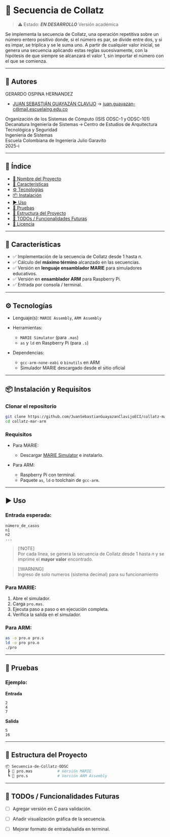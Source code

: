 # 📌 Secuencia de Collatz

> ⚠️ Estado: ***EN DESARROLLO*** Versión académica

Se implementa la secuencia de Collatz, una operación repetitiva sobre un número entero positivo donde, si el número es par, se divide entre dos, y si es impar, se triplica y se le suma uno. A partir de cualquier valor inicial, se genera una secuencia aplicando estas reglas sucesivamente, con la hipótesis de que siempre se alcanzará el valor 1, sin importar el número con el que se comienza.

---

## 👥 Autores
GERARDO OSPINA HERNANDEZ

- [JUAN SEBASTIÁN GUAYAZÁN CLAVIJO](https://github.com/JSGC-ECI) → [juan.guayazan-c@mail.escuelaing.edu.co](mailto:juan.guayazan-c@mail.escuelaing.edu.co)

Organización de los Sistemas de Cómputo (ISIS ODSC-1 y ODSC-101)      
Decanatura Ingeniería de Sistemas → Centro de Estudios de Arquitectura Tecnológica y Seguridad     
Ingeniería de Sistemas    
Escuela Colombiana de Ingeniería Julio Garavito     
2025-i

---

## 🧠 Índice

* [📌 Nombre del Proyecto](#-secuencia-de-collatz)
* [🚀 Características](#-características)
* [⚙️ Tecnologías](#️-tecnologías)
* [📦 Instalación](#-instalación-y-requisitos)
* [▶️ Uso](#️-uso)
* [🧪 Pruebas](#-pruebas)
* [📁 Estructura del Proyecto](#-estructura-del-proyecto)
* [📌 TODOs / Funcionalidades Futuras](#-todos--funcionalidades-futuras)
* [📄 Licencia](#-licencia)

---

## 🚀 Características

* ✅ Implementación de la secuencia de Collatz desde 1 hasta *n*.
* ✅ Cálculo del **máximo término** alcanzado en las secuencias.
* ✅ Versión en **lenguaje ensamblador MARIE** para simuladores educativos.
* ✅ Versión en **ensamblador ARM** para Raspberry Pi.
* ✅ Entrada por consola / terminal.

---

## ⚙️ Tecnologías

* Lenguaje(s): `MARIE Assembly`, `ARM Assembly`
* Herramientas:

  * `MARIE Simulator` (para `.mas`)
  * `as` y `ld` en Raspberry Pi (para `.s`)
* Dependencias:

  * `gcc-arm-none-eabi` o `binutils` en ARM
  * Simulador MARIE descargado desde el sitio oficial

---

## 📦 Instalación y Requisitos

### Clonar el repositorio

```bash
git clone https://github.com/JuanSebastianGuayazanClavijoECI/collatz-mar-arm
cd collatz-mar-arm
```

### Requisitos

* Para MARIE:

  * Descargar [MARIE Simulator](https://www.marietools.com) e instalarlo.
* Para ARM:

  * Raspberry Pi con terminal.
  * Paquete `as`, `ld` o toolchain de `gcc-arm`.

---

## ▶️ Uso

### Entrada esperada:

```
número_de_casos
n1
n2
...
```
> [!NOTE]\
> Por cada línea, se genera la secuencia de Collatz desde 1 hasta *n* y se imprime el **mayor valor** encontrado.

> [!WARNING]\
> Ingreso de solo numeros (sistema decimal) para su funcionamiento

### Para MARIE:

1. Abre el simulador.
2. Carga `pro.mas`.
3. Ejecuta paso a paso o en ejecución completa.
4. Verifica la salida en el simulador.

### Para ARM:

```bash
as -o pro.o pro.s
ld -o pro pro.o
./pro
```


---

## 🧪 Pruebas

### Ejemplo:

**Entrada**

```
2
4
7
```

**Salida**

```
5
16
```

---

## 📁 Estructura del Proyecto

```bash
📦 Secuencia-de-Collatz-ODSC
 ┣ 📜 pro.mas           # Versión MARIE
 ┗ 📜 pro.s             # Versión ARM Assembly
```

---

## 📌 TODOs / Funcionalidades Futuras

* [ ] Agregar versión en C para validación.
* [ ] Añadir visualización gráfica de la secuencia.
* [ ] Mejorar formato de entrada/salida en terminal.

